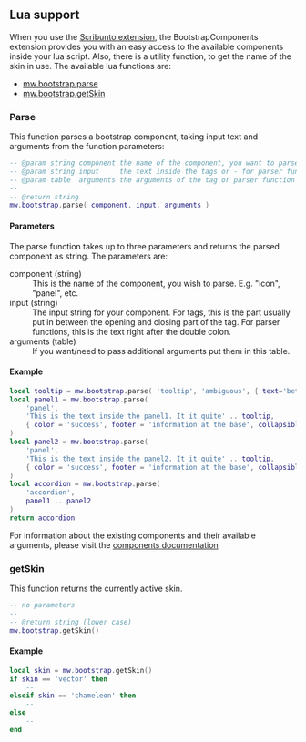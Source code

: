 ## Lua support

When you use the [Scribunto extension][Scribunto], the BootstrapComponents extension provides you with an
easy access to the available components inside your lua script. Also, there is a utility function,
to get the name of the skin in use. The available lua functions are:

* [mw.bootstrap.parse](#parse)
* [mw.bootstrap.getSkin](#getskin)

### Parse
This function parses a bootstrap component, taking input text and arguments from the function parameters:

```lua
-- @param string component the name of the component, you want to parse
-- @param string input     the text inside the tags or - for parser functions - after the :
-- @param table  arguments the arguments of the tag or parser function
-- 
-- @return string
mw.bootstrap.parse( component, input, arguments )
```

#### Parameters
The parse function takes up to three parameters and returns the parsed component as string. The
parameters are:

<dl>
<dt>component (string)</dt>
<dd>This is the name of the component, you wish to parse. E.g. "icon", "panel", etc.</dd>

<dt>input (string)</dt>
<dd>The input string for your component. For tags, this is the part usually put in between the
    opening and closing part of the tag. For parser functions, this is the text right after the double colon.</dd>

<dt>arguments (table)</dt>
<dd>If you want/need to pass additional arguments put them in this table.</dd>
</dl>


#### Example
```lua
local tooltip = mw.bootstrap.parse( 'tooltip', 'ambiguous', { text='better explanation' } )
local panel1 = mw.bootstrap.parse(
    'panel',
    'This is the text inside the panel1. It it quite' .. tooltip,
    { color = 'success', footer = 'information at the base', collapsible = true }
)
local panel2 = mw.bootstrap.parse(
    'panel',
    'This is the text inside the panel2. It it quite' .. tooltip,
    { color = 'success', footer = 'information at the base', collapsible = true }
)
local accordion = mw.bootstrap.parse(
    'accordion',
    panel1 .. panel2
)
return accordion
```

For information about the existing components and their available arguments, please visit the
[components documentation][components]

### getSkin
This function returns the currently active skin.

```lua
-- no parameters
-- 
-- @return string (lower case)
mw.bootstrap.getSkin()
```

#### Example
```lua
local skin = mw.bootstrap.getSkin()
if skin == 'vector' then
    --
elseif skin == 'chameleon' then
    --
else
    --
end
```

[Scribunto]: https://www.mediawiki.org/wiki/Extension:Scribunto
[components]: components.md